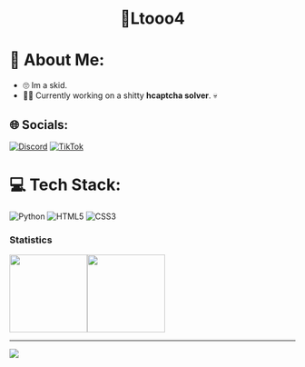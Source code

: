<h1 align="center">👀Ltooo4</h1>

# 💫 About Me:
- 🙄 Im a skid.
- 👷‍♂️ Currently working on a shitty **hcaptcha solver**. 💀


## 🌐 Socials:
[![Discord](https://img.shields.io/badge/Discord-%237289DA.svg?logo=discord&logoColor=white)](htttps://discord.gg/https://discord.gg/MMES2FwdZv) [![TikTok](https://img.shields.io/badge/TikTok-%23000000.svg?logo=TikTok&logoColor=white)](https://tiktok.com/@ltoo04) 

# 💻 Tech Stack:
![Python](https://img.shields.io/badge/python-3670A0?style=for-the-badge&logo=python&logoColor=ffdd54) ![HTML5](https://img.shields.io/badge/html5-%23E34F26.svg?style=for-the-badge&logo=html5&logoColor=white) ![CSS3](https://img.shields.io/badge/css3-%231572B6.svg?style=for-the-badge&logo=css3&logoColor=white)
### Statistics

<img align="" height="137px" src="https://github-readme-stats.vercel.app/api?username=Ltooo4&hide_title=true&hide_border=true&show_icons=true&count_private=true&line_height=21&theme=dracula" /><img align="" height="137px" src="https://github-readme-stats.vercel.app/api/top-langs/?username=Ltooo4&hide_title=true&hide_border=true&layout=compact&hide=html&theme=dracula" />


---
![](https://komarev.com/ghpvc/?username=Ltooo4)

<!-- Proudly created with GPRM ( https://gprm.itsvg.in ) -->
